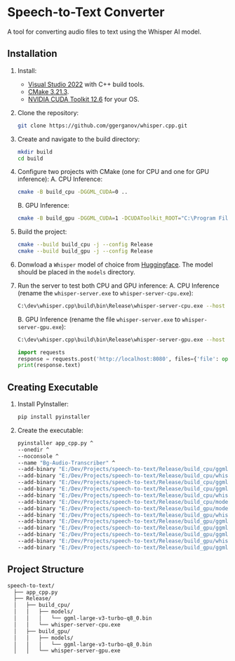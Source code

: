 # Speech-to-Text Converter

A tool for converting audio files to text using the Whisper AI model.

## Installation

1. Install:
    - [Visual Studio 2022](https://visualstudio.microsoft.com/downloads/) with C++ build tools.
    - [CMake 3.21.3](https://cmake.org/download/).
    - [NVIDIA CUDA Toolkit 12.6](https://developer.nvidia.com/cuda-12-6-2-download-archive) for your OS.

2. Clone the repository:
    ```bash
    git clone https://github.com/ggerganov/whisper.cpp.git
    ```

3. Create and navigate to the build directory:
    ```bash
    mkdir build
    cd build
    ```

4. Configure two projects with CMake (one for CPU and one for GPU inference):
    A. CPU Inference:
    ```bash
    cmake -B build_cpu -DGGML_CUDA=0 ..
    ```
    B. GPU Inference:
    ```bash
    cmake -B build_gpu -DGGML_CUDA=1 -DCUDAToolkit_ROOT="C:\Program Files\NVIDIA GPU Computing Toolkit\CUDA\v12.6" -DCudaToolkitDir="C:\Program Files\NVIDIA GPU Computing Toolkit\CUDA\v12.6" ..
    ```

5. Build the project:
    ```bash
    cmake --build build_cpu -j --config Release
    cmake --build build_gpu -j --config Release
    ```

6. Donwload a `Whisper` model of choice from [Huggingface](https://huggingface.co/ggerganov/whisper.cpp/tree/main). The model should be placed in the `models` directory.

7. Run the server to test both CPU and GPU inference:
    A. CPU Inference (rename the `whisper-server.exe` to `whisper-server-cpu.exe`):
    ```bash
    C:\dev\whisper.cpp\build\bin\Release\whisper-server-cpu.exe --host 127.0.0.1 --port 8080 -m "models/ggml-large-v3-turbo-q8_0.bin" --convert -t 24 -l bg
    ```
    B. GPU Inference (rename the file `whisper-server.exe` to `whisper-server-gpu.exe`):
    ```bash
    C:\dev\whisper.cpp\build\bin\Release\whisper-server-gpu.exe --host 127.0.0.1 --port 8080 -m "models/ggml-large-v3-turbo-q8_0.bin" --convert -t 24 --ov-e-device CUDA -l bg
    ```
    ```python
    import requests 
    response = requests.post('http://localhost:8080', files={'file': open('path/to/audio/file.wav', 'rb')})
    print(response.text)
    ```

## Creating Executable

1. Install PyInstaller:
    ```bash
    pip install pyinstaller
    ```
2. Create the executable:
    ```bash
    pyinstaller app_cpp.py ^
    --onedir ^
    --noconsole ^
    --name "Bg-Audio-Transcriber" ^
    --add-binary "E:/Dev/Projects/speech-to-text/Release/build_cpu/ggml.dll;Release/build_cpu/" ^
    --add-binary "E:/Dev/Projects/speech-to-text/Release/build_cpu/whisper.dll;Release/build_cpu/" ^
    --add-binary "E:/Dev/Projects/speech-to-text/Release/build_cpu/ggml-cpu.dll;Release/build_cpu/" ^
    --add-binary "E:/Dev/Projects/speech-to-text/Release/build_cpu/ggml-base.dll;Release/build_cpu/" ^
    --add-binary "E:/Dev/Projects/speech-to-text/Release/build_cpu/whisper-server-cpu.exe;Release/build_cpu/" ^
    --add-binary "E:/Dev/Projects/speech-to-text/Release/build_cpu/models/ggml-large-v3-turbo-q8_0.bin;Release/build_cpu/models/" ^
    --add-binary "E:/Dev/Projects/speech-to-text/Release/build_gpu/models/ggml-large-v3-turbo-q8_0.bin;Release/build_gpu/models/" ^
    --add-binary "E:/Dev/Projects/speech-to-text/Release/build_gpu/whisper-server-gpu.exe;Release/build_gpu/" ^
    --add-binary "E:/Dev/Projects/speech-to-text/Release/build_gpu/ggml-cuda.dll;Release/build_gpu/" ^
    --add-binary "E:/Dev/Projects/speech-to-text/Release/build_gpu/ggml-base.dll;Release/build_gpu/" ^
    --add-binary "E:/Dev/Projects/speech-to-text/Release/build_gpu/ggml-cpu.dll;Release/build_gpu/" ^
    --add-binary "E:/Dev/Projects/speech-to-text/Release/build_gpu/whisper.dll;Release/build_gpu/" ^
    --add-binary "E:/Dev/Projects/speech-to-text/Release/build_gpu/ggml.dll;Release/build_gpu/"
    ```

## Project Structure

```bash
speech-to-text/
  ├── app_cpp.py
  ├── Release/
  │   ├── build_cpu/
  │   │   ├── models/
  │   │   │   └── ggml-large-v3-turbo-q8_0.bin
  │   │   └── whisper-server-cpu.exe
  │   ├── build_gpu/
  │   │   ├── models/
  │   │   │   └── ggml-large-v3-turbo-q8_0.bin
  │   │   └── whisper-server-gpu.exe
 
```
